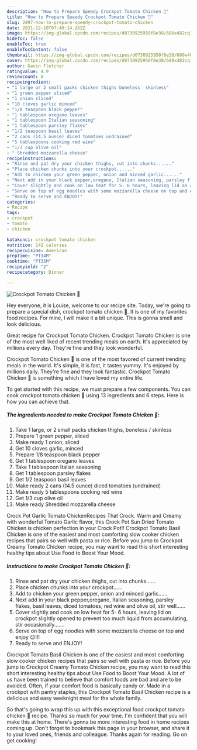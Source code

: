 ```yaml
---
description: "How to Prepare Speedy Crockpot Tomato Chicken 🐔"
title: "How to Prepare Speedy Crockpot Tomato Chicken 🐔"
slug: 2897-how-to-prepare-speedy-crockpot-tomato-chicken
date: 2021-12-10T07:40:14.262Z
image: https://img-global.cpcdn.com/recipes/d0730925950f8e38/680x482cq70/crockpot-tomato-chicken-recipe-main-photo.jpg
hideToc: false
enableToc: true
enableTocContent: false
thumbnail: https://img-global.cpcdn.com/recipes/d0730925950f8e38/680x482cq70/crockpot-tomato-chicken-recipe-main-photo.jpg
cover: https://img-global.cpcdn.com/recipes/d0730925950f8e38/680x482cq70/crockpot-tomato-chicken-recipe-main-photo.jpg
author: Gavin Fletcher
ratingvalue: 4.9
reviewcount: 6
recipeingredient:
- "1 large or 2 small packs chicken thighs boneless  skinless"
- "1 green pepper sliced"
- "1 onion sliced"
- "10 cloves garlic minced"
- "1/8 teaspoon black pepper"
- "1 tablespoon oregano leaves"
- "1 tablespoon Italian seasoning"
- "1 tablespoon parsley flakes"
- "1/2 teaspoon basil leaves"
- "2 cans (14.5 ounce) diced tomatoes undrained"
- "5 tablespoons cooking red wine"
- "1/3 cup olive oil"
- " Shredded mozzarella cheese"
recipeinstructions:
- "Rinse and pat dry your chicken thighs, cut into chunks......"
- "Place chicken chunks into your crockpot......"
- "Add to chicken your green pepper, onion and minced garlic......"
- "Next add in your black pepper,oregano, Italian seasoning, parsley flakes, basil leaves, diced tomatoes, red wine and olive oil, stir well......"
- "Cover slightly and cook on low heat for 5- 6 hours, leaving lid on crockpot slightly opened to prevent too much liquid from accumulating, stir occasionally......."
- "Serve on top of egg noodles with some mozzarella cheese on top and enjoy 😉!!!"
- "Ready to serve and ENJOY!"
categories:
- Recipe
tags:
- crockpot
- tomato
- chicken

katakunci: crockpot tomato chicken 
nutrition: 142 calories
recipecuisine: American
preptime: "PT34M"
cooktime: "PT35M"
recipeyield: "2"
recipecategory: Dinner

---
```



![Crockpot Tomato Chicken 🐔](https://img-global.cpcdn.com/recipes/d0730925950f8e38/680x482cq70/crockpot-tomato-chicken-recipe-main-photo.jpg)

Hey everyone, it is Louise, welcome to our recipe site. Today, we're going to prepare a special dish, crockpot tomato chicken 🐔. It is one of my favorites food recipes. For mine, I will make it a bit unique. This is gonna smell and look delicious.

Great recipe for Crockpot Tomato Chicken. Crockpot Tomato Chicken is one of the most well liked of recent trending meals on earth. It&#39;s appreciated by millions every day. They&#39;re fine and they look wonderful.

Crockpot Tomato Chicken 🐔 is one of the most favored of current trending meals in the world. It's simple, it is fast, it tastes yummy. It's enjoyed by millions daily. They're fine and they look fantastic. Crockpot Tomato Chicken 🐔 is something which I have loved my entire life.


To get started with this recipe, we must prepare a few components. You can cook crockpot tomato chicken 🐔 using 13 ingredients and 6 steps. Here is how you can achieve that.

<!--inarticleads1-->

##### The ingredients needed to make Crockpot Tomato Chicken 🐔:

1. Take 1 large, or 2 small packs chicken thighs, boneless / skinless
1. Prepare 1 green pepper, sliced
1. Make ready 1 onion, sliced
1. Get 10 cloves garlic, minced
1. Prepare 1/8 teaspoon black pepper
1. Get 1 tablespoon oregano leaves
1. Take 1 tablespoon Italian seasoning
1. Get 1 tablespoon parsley flakes
1. Get 1/2 teaspoon basil leaves
1. Make ready 2 cans (14.5 ounce) diced tomatoes (undrained)
1. Make ready 5 tablespoons cooking red wine
1. Get 1/3 cup olive oil
1. Make ready  Shredded mozzarella cheese


Crock Pot Garlic Tomato ChickenRecipes That Crock. Warm and Creamy with wonderful Tomato Garlic flavor, this Crock Pot Sun Dried Tomato Chicken is chicken perfection in your Crock Pot!! Crockpot Tomato Basil Chicken is one of the easiest and most comforting slow cooker chicken recipes that pairs so well with pasta or rice. Before you jump to Crockpot Creamy Tomato Chicken recipe, you may want to read this short interesting healthy tips about Use Food to Boost Your Mood. 

<!--inarticleads2-->

##### Instructions to make Crockpot Tomato Chicken 🐔:

1. Rinse and pat dry your chicken thighs, cut into chunks......
1. Place chicken chunks into your crockpot......
1. Add to chicken your green pepper, onion and minced garlic......
1. Next add in your black pepper,oregano, Italian seasoning, parsley flakes, basil leaves, diced tomatoes, red wine and olive oil, stir well......
1. Cover slightly and cook on low heat for 5- 6 hours, leaving lid on crockpot slightly opened to prevent too much liquid from accumulating, stir occasionally.......
1. Serve on top of egg noodles with some mozzarella cheese on top and enjoy 😉!!!
1. Ready to serve and ENJOY!

Crockpot Tomato Basil Chicken is one of the easiest and most comforting slow cooker chicken recipes that pairs so well with pasta or rice. Before you jump to Crockpot Creamy Tomato Chicken recipe, you may want to read this short interesting healthy tips about Use Food to Boost Your Mood. A lot of us have been trained to believe that comfort foods are bad and are to be avoided. Often, if your comfort food is basically candy or. Made in a crockpot with pantry staples, this Crockpot Tomato Basil Chicken recipe is a delicious and easy weeknight meal for the whole family. 

So that's going to wrap this up with this exceptional food crockpot tomato chicken 🐔 recipe. Thanks so much for your time. I'm confident that you will make this at home. There's gonna be more interesting food in home recipes coming up. Don't forget to bookmark this page in your browser, and share it to your loved ones, friends and colleague. Thanks again for reading. Go on get cooking!
